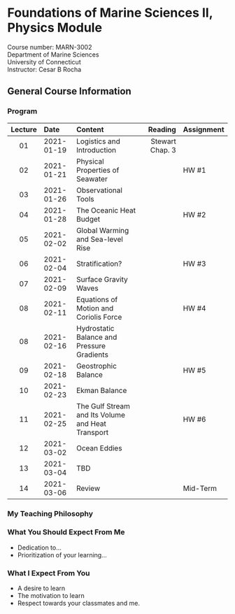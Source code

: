 # Foundations of Marine Sciences II, Physics Module
Course number: MARN-3002</br>
Department of Marine Sciences</br>
University of Connecticut</br>
Instructor: Cesar B Rocha

## General Course Information

### Program
| Lecture | Date          | Content                              | Reading         |     Assignment |
|:----:|:--------------|:--------------------------------------| -------------------:|--------------|
| 01   | 2021-01-19    | Logistics and Introduction            |  Stewart Chap. 3                 |              |
| 02   | 2021-01-21    | Physical Properties of Seawater       |                     |     HW #1    |
| 03   | 2021-01-26    | Observational Tools                   |                     |              |
| 04   | 2021-01-28    | The Oceanic Heat Budget               |                     |     HW #2    |
| 05   | 2021-02-02    | Global Warming and Sea-level Rise     |                     |              |
| 06   | 2021-02-04    |  Stratification?  |         |     HW #3    |
| 07   | 2021-02-09    | Surface Gravity Waves      |         |        |
| 08   | 2021-02-11    | Equations of Motion and Coriolis Force      |         |     HW #4    |
| 08   | 2021-02-16    | Hydrostatic Balance and Pressure Gradients  |         |              |
| 09   | 2021-02-18    | Geostrophic Balance  |         |       HW #5       |
| 10   | 2021-02-23    | Ekman Balance  |         |             |
| 11   | 2021-02-25    | The Gulf Stream and Its Volume and Heat Transport  |         |     HW #6        |
| 12   | 2021-03-02    | Ocean Eddies  |         |             |
| 13   | 2021-03-04    | TBD  |         |             |
| 14   | 2021-03-06    | Review  |         |    Mid-Term         |



### My Teaching Philosophy

### What You Should Expect From Me

- Dedication to...
- Prioritization of your learning...

### What I Expect From You

- A desire to learn
- The motivation to learn
- Respect towards your classmates and me.
